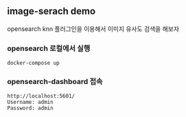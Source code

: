 ## image-serach demo

opensearch knn 플러그인을 이용해서 이미지 유사도 검색을 해보자


### opensearch 로컬에서 실행
```
docker-compose up
```


### opensearch-dashboard 접속
```
http://localhost:5601/
Username: admin
Password: admin
```

